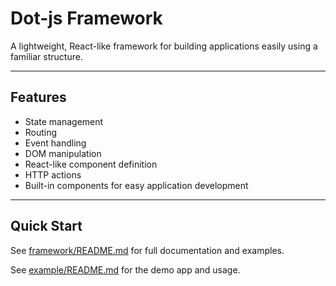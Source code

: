 # Dot-js Framework

A lightweight, React-like framework for building applications easily using a familiar structure.

---

## Features

- State management
- Routing
- Event handling
- DOM manipulation
- React-like component definition
- HTTP actions
- Built-in components for easy application development

---

## Quick Start

See [framework/README.md](./framework/README.md) for full documentation and examples.

See [example/README.md](./example/README.md) for the demo app and usage.
